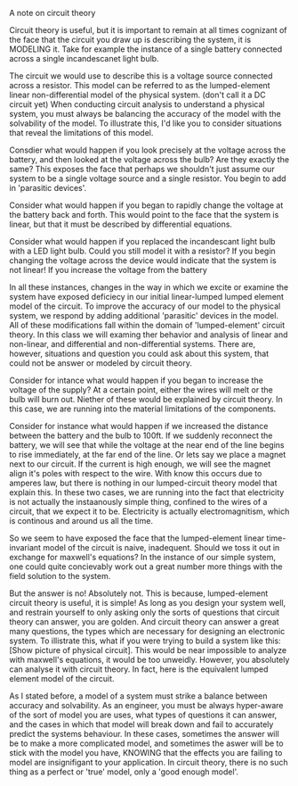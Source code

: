 A note on circuit theory

Circuit theory is useful, but it is important to remain at all times cognizant of the face that the circuit you draw up is describing the system, it is MODELING it. 
Take for example the instance of a single battery connected across a single incandescanet light bulb.

The circuit we would use to describe this is a voltage source connected across a resistor. This model can be referred to as the lumped-element linear non-differential model of the physical system. (don't call it a DC circuit yet) When conducting circuit analysis to understand a physical system, you must always be balancing the accuracy of the model with the solvability of the model. To illustrate this, I'd like you to consider situations that reveal the limitations of this model.

Consdier what would happen if you look precisely at the voltage across the battery, and then looked at the voltage across the bulb? Are they exactly the same? This exposes the face that perhaps we shouldn't just assume our system to be a single voltage source and a single resistor. You begin to add in 'parasitic devices'.

Consider what would happen if you began to rapidly change the voltage at the battery back and forth. This would point to the face that the system is linear, but that it must be described by differential equations.

Consider what would happen if you replaced the incandescant light bulb with a LED light bulb. Could you still model it with a resistor? If you begin changing the voltage across the device would indicate that the system is not linear! If you increase the voltage from the battery 

In all these instances, changes in the way in which we excite or examine the system have exposed deficiecy in our initial linear-lumped lumped element model of the circuit. To improve the accuracy of our model to the physical system, we respond by adding additional 'parasitic' devices in the model. All of these modifications fall within the domain of 'lumped-element' circuit theory. In this class we will examing ther behavior and analysis of linear and non-linear, and differential and non-differential systems. There are, however, situations and question you could ask about this system, that could not be answer or modeled by circuit theory.

Consider for intance what would happen if you began to increase the voltage of the supply? At a certain point, either the wires will melt or the bulb will burn out. Niether of these would be explained by circuit theory. In this case, we are running into the material limitations of the components.

Consider for instance what would happen if we increased the distance between the battery and the bulb to 100ft. If we suddenly reconnect the battery, we will see that while the voltage at the near end of the line begins to rise immediately, at the far end of the line. Or lets say we place a magnet next to our circuit. If the current is high enough, we will see the magnet align it's poles with respect to the wire. With know this occurs due to amperes law, but there is nothing in our lumped-circuit theory model that explain this. In these two cases, we are running into the fact that electricity is not actually the instaanously simple thing, confined to the wires of a circuit, that we expect it to be. Electricity is actually electromagnitism, which is continous and around us all the time. 

So we seem to have exposed the face that the lumped-element linear time-invariant model of the circuit is naive, inadequent. Should we toss it out in exchange for maxwell's equations? In the instance of our simple system, one could quite concievably work out a great number more things with the field solution to the system.

But the answer is no! Absolutely not. This is because, lumped-element circuit theory is useful, it is simple! As long as you design your system well, and restrain yourself to only asking only the sorts of questions that circuit theory can answer, you are golden. And circuit theory can answer a great many questions, the types which are necessary for designing an electronic system. To illistrate this, what if you were trying to build a system like this: [Show picture of physical circuit]. This would be near impossible to analyze with maxwell's equations, it would be too unweidly. However, you absolutely can analyse it with circuit theory. In fact, here is the equivalent lumped element model of the circuit.

As I stated before, a model of a system must strike a balance between accuracy and solvability. As an engineer, you must be always hyper-aware of the sort of model you are uses, what types of questions it can answer, and the cases in which that model will break down and fail to accurately predict the systems behaviour. In these cases, sometimes the answer will be to make a more complicated model, and sometimes the aswer will be to stick with the model you have, KNOWING that the effects you are failing to model are insignifigant to your application. In circuit theory, there is no such thing as a perfect or 'true' model, only a 'good enough model'.

